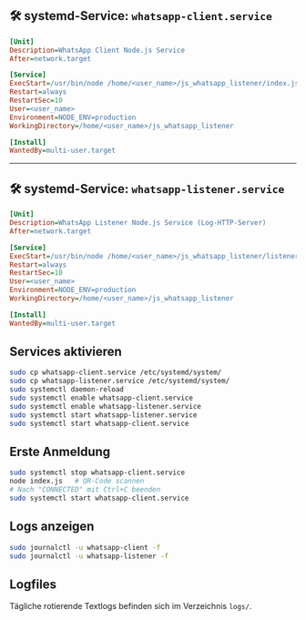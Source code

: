 

## 🛠 systemd-Service: `whatsapp-client.service`

```ini
[Unit]
Description=WhatsApp Client Node.js Service
After=network.target

[Service]
ExecStart=/usr/bin/node /home/<user_name>/js_whatsapp_listener/index.js
Restart=always
RestartSec=10
User=<user_name>
Environment=NODE_ENV=production
WorkingDirectory=/home/<user_name>/js_whatsapp_listener

[Install]
WantedBy=multi-user.target
```

---

## 🛠 systemd-Service: `whatsapp-listener.service`

```ini
[Unit]
Description=WhatsApp Listener Node.js Service (Log-HTTP-Server)
After=network.target

[Service]
ExecStart=/usr/bin/node /home/<user_name>/js_whatsapp_listener/listener.js
Restart=always
RestartSec=10
User=<user_name>
Environment=NODE_ENV=production
WorkingDirectory=/home/<user_name>/js_whatsapp_listener

[Install]
WantedBy=multi-user.target
```

## Services aktivieren

```bash
sudo cp whatsapp-client.service /etc/systemd/system/
sudo cp whatsapp-listener.service /etc/systemd/system/
sudo systemctl daemon-reload
sudo systemctl enable whatsapp-client.service
sudo systemctl enable whatsapp-listener.service
sudo systemctl start whatsapp-listener.service
sudo systemctl start whatsapp-client.service
```

## Erste Anmeldung

```bash
sudo systemctl stop whatsapp-client.service
node index.js   # QR-Code scannen
# Nach "CONNECTED" mit Ctrl+C beenden
sudo systemctl start whatsapp-client.service
```

## Logs anzeigen

```bash
sudo journalctl -u whatsapp-client -f
sudo journalctl -u whatsapp-listener -f
```

## Logfiles

Tägliche rotierende Textlogs befinden sich im Verzeichnis `logs/`.
